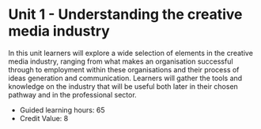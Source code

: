 # Unit 1 - Understanding the creative media industry

In this unit learners will explore a wide selection of elements in the creative media industry, ranging from what makes an organisation successful through to employment within these organisations and their process of ideas generation and communication. Learners will gather the tools and knowledge on the industry that will be useful both later in their chosen pathway and in the professional sector.

- Guided learning hours: 65
- Credit Value: 8
